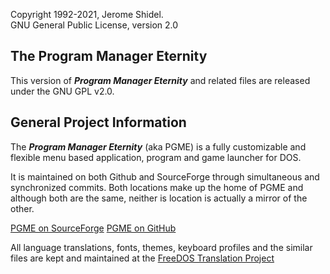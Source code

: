 Copyright 1992-2021, Jerome Shidel.
<br />
GNU General Public License, version 2.0

## The Program Manager Eternity

This version of **_Program Manager Eternity_** and related files are released under the GNU GPL v2.0.

## General Project Information

The **_Program Manager Eternity_** (aka PGME) is a fully customizable and
flexible menu based application, program and game launcher for DOS.

It is maintained on both Github and SourceForge through simultaneous and
synchronized commits. Both locations make up the home of PGME and although
both are the same, neither is location is actually a mirror of the other.

[PGME on SourceForge](https://sourceforge.net/projects/pgme/)
[PGME on GitHub](https://github.com/shidel/PGME)

All language translations, fonts, themes, keyboard profiles and the similar
files are kept and maintained at the
[FreeDOS Translation Project](https://github.com/shidel/fd-nls/tree/master/pgme)

